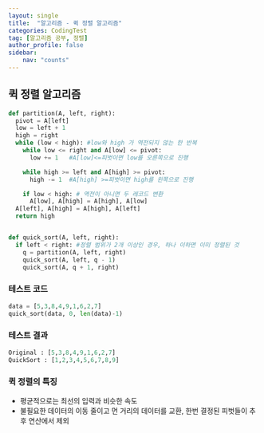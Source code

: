 ```yaml
---
layout: single
title:  "알고리즘 - 퀵 정렬 알고리즘"
categories: CodingTest
tag: [알고리즘 공부, 정렬]
author_profile: false
sidebar: 
    nav: "counts"
---
```


## 퀵 정렬 알고리즘

```python
def partition(A, left, right):
  pivot = A[left]
  low = left + 1
  high = right
  while (low < high): #low와 high 가 역전되지 않는 한 반복
    while low <= right and A[low] <= pivot:
      low += 1   #A[low]<=피벗이면 low를 오른쪽으로 진행

    while high >= left and A[high] >= pivot:
      high -= 1  #A[high] >=피벗이면 high를 왼쪽으로 진행

    if low < high: # 역전이 아니면 두 레코드 변환
      A[low], A[high] = A[high], A[low]
  A[left], A[high] = A[high], A[left]
  return high


def quick_sort(A, left, right):
  if left < right: #정렬 범위가 2개 이상인 경우, 하나 이하면 이미 정렬된 것
    q = partition(A, left, right)
    quick_sort(A, left, q - 1)
    quick_sort(A, q + 1, right)
```

### 테스트 코드
```python
data = [5,3,8,4,9,1,6,2,7]
quick_sort(data, 0, len(data)-1)
```
### 테스트 결과
```python
Original : [5,3,8,4,9,1,6,2,7]
QuickSort : [1,2,3,4,5,6,7,8,9]
```

### 퀵 정렬의 특징
- 평균적으로는 최선의 입력과 비슷한 속도
- 불필요한 데이터의 이동 줄이고 먼 거리의 데이터를 교환, 한번 결정된 피벗들이 추후 연산에서 제외